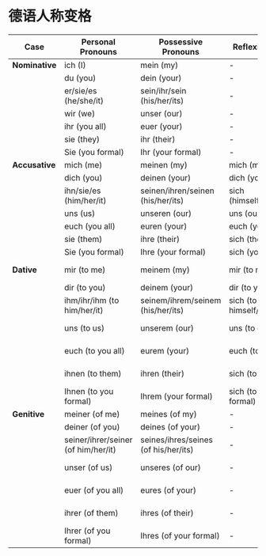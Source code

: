 # 德语人称变格

| Case       | Personal Pronouns | Possessive Pronouns | Reflexive Pronouns | Demonstrative Pronouns |
|------------|-------------------|---------------------|--------------------|------------------------|
| **Nominative** | ich (I)           | mein (my)           | -                  | dieser (this)          |
|             | du (you)          | dein (your)         | -                  | diese (this)           |
|             | er/sie/es (he/she/it) | sein/ihr/sein (his/her/its) | -                  | dieses (this)          |
|             | wir (we)          | unser (our)         | -                  | diese (these)          |
|             | ihr (you all)     | euer (your)         | -                  | diese (these)          |
|             | sie (they)        | ihr (their)         | -                  | diese (these)          |
|             | Sie (you formal)  | Ihr (your formal)   | -                  | diese (these)          |
| **Accusative** | mich (me)         | meinen (my)         | mich (myself)      | diesen (this)          |
|             | dich (you)        | deinen (your)       | dich (yourself)    | diese (this)           |
|             | ihn/sie/es (him/her/it) | seinen/ihren/seinen (his/her/its) | sich (himself/herself/itself) | dieses (this)          |
|             | uns (us)          | unseren (our)       | uns (ourselves)    | diese (these)          |
|             | euch (you all)    | euren (your)        | euch (yourselves)  | diese (these)          |
|             | sie (them)        | ihre (their)        | sich (themselves)  | diese (these)          |
|             | Sie (you formal)  | Ihre (your formal)  | sich (yourself formal) | diese (these)          |
| **Dative**  | mir (to me)       | meinem (my)         | mir (to myself)    | diesem (to this)       |
|             | dir (to you)      | deinem (your)       | dir (to yourself)  | dieser (to this)       |
|             | ihm/ihr/ihm (to him/her/it) | seinem/ihrem/seinem (his/her/its) | sich (to himself/herself/itself) | diesem (to this)       |
|             | uns (to us)       | unserem (our)       | uns (to ourselves) | diesen (to these)      |
|             | euch (to you all) | eurem (your)        | euch (to yourselves)| diesen (to these)      |
|             | ihnen (to them)   | ihren (their)       | sich (to themselves)| diesen (to these)      |
|             | Ihnen (to you formal) | Ihrem (your formal) | sich (to yourself formal) | diesen (to these)      |
| **Genitive** | meiner (of me)    | meines (of my)      | -                  | dieses (of this)       |
|             | deiner (of you)   | deines (of your)    | -                  | dieses (of this)       |
|             | seiner/ihrer/seiner (of him/her/it) | seines/ihres/seines (of his/her/its) | -                  | dieses (of this)       |
|             | unser (of us)     | unseres (of our)    | -                  | dieser (of these)      |
|             | euer (of you all) | eures (of your)     | -                  | dieser (of these)      |
|             | ihrer (of them)   | ihres (of their)    | -                  | dieser (of these)      |
|             | Ihrer (of you formal) | Ihres (of your formal) | -                  | dieser (of these)      |

